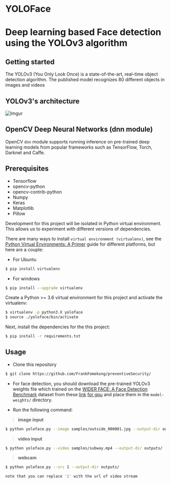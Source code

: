# YOLOFace

# Deep learning based Face detection using the YOLOv3 algorithm


## Getting started

The YOLOv3 (You Only Look Once) is a state-of-the-art, real-time object detection algorithm. The published model recognizes 80 different objects in images and videos
## YOLOv3's architecture

![Imgur](assets/yolo-architecture.png)

## OpenCV Deep Neural Networks (dnn module)

OpenCV `dnn` module supports running inference on pre-trained deep learning models from popular frameworks such as TensorFlow, Torch, Darknet and Caffe.

## Prerequisites

* Tensorflow
* opencv-python
* opencv-contrib-python
* Numpy
* Keras
* Matplotlib
* Pillow

Development for this project will be isolated in Python virtual environment. This allows us to experiment with different versions of dependencies.

There are many ways to install `virtual environment (virtualenv)`, see the [Python Virtual Environments: A Primer](https://realpython.com/python-virtual-environments-a-primer/) guide for different platforms, but here are a couple:

- For Ubuntu
```bash
$ pip install virtualenv
```

- For windows
```cmd
$ pip install --upgrade virtualenv
```

Create a Python >= 3.6 virtual environment for this project and activate the virtualenv:
```bash
$ virtualenv -p python3.X yoloface
$ source ./yoloface/bin/activate
```

Next, install the dependencies for the this project:
```bash
$ pip install -r requirements.txt
```

## Usage

* Clone this repository
```bash
$ git clone https://github.com/FrankFomekong/preventiveSecurity/
```

* For face detection, you should download the pre-trained YOLOv3 weights file which trained on the [WIDER FACE: A Face Detection Benchmark](http://mmlab.ie.cuhk.edu.hk/projects/WIDERFace/index.html) dataset from these [link](https://drive.google.com/file/d/1-36p9DWxwq-KP3uV9_hfrL1j-C6lk-qL/view?usp=sharing)  [for gpu](https://drive.google.com/file/d/1-EPjQs1s8wghjU8ufBc8eS0m54mYxdKs/view?usp=sharing) and place them in the `model-weights/` directory.

* Run the following command:

>**image input**
```bash
$ python yoloface.py --image samples/outside_000001.jpg --output-dir outputs/
```

>**video input**
```bash
$ python yoloface.py --video samples/subway.mp4 --output-dir outputs/
```

>**webcam**
```bash
$ python yoloface.py --src 1 --output-dir outputs/

note that you can replace '1' with the url of video stream 


